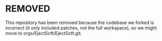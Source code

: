 # REMOVED
This repository has been removed because the codebase we forked is incorrect (it only included patches, not the full workspace), so we might move to orgs/EjectSoft/EjectSoft.git.
